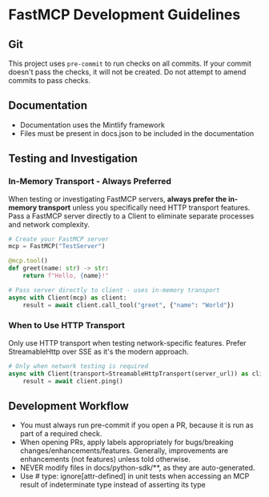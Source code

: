 # FastMCP Development Guidelines

## Git

This project uses `pre-commit` to run checks on all commits. If your commit doesn't pass the checks, it will not be created. Do not attempt to amend commits to pass checks.

## Documentation

- Documentation uses the Mintlify framework
- Files must be present in docs.json to be included in the documentation

## Testing and Investigation

### In-Memory Transport - Always Preferred

When testing or investigating FastMCP servers, **always prefer the in-memory transport** unless you specifically need HTTP transport features. Pass a FastMCP server directly to a Client to eliminate separate processes and network complexity.

```python
# Create your FastMCP server
mcp = FastMCP("TestServer")

@mcp.tool()
def greet(name: str) -> str:
    return f"Hello, {name}!"

# Pass server directly to client - uses in-memory transport
async with Client(mcp) as client:
    result = await client.call_tool("greet", {"name": "World"})
```

### When to Use HTTP Transport

Only use HTTP transport when testing network-specific features. Prefer StreamableHttp over SSE as it's the modern approach.

```python
# Only when network testing is required
async with Client(transport=StreamableHttpTransport(server_url)) as client:
    result = await client.ping()
```

## Development Workflow

- You must always run pre-commit if you open a PR, because it is run as part of a required check.
- When opening PRs, apply labels appropriately for bugs/breaking changes/enhancements/features. Generally, improvements are enhancements (not features) unless told otherwise.
- NEVER modify files in docs/python-sdk/**, as they are auto-generated.
- Use # type: ignore[attr-defined] in unit tests when accessing an MCP result of indeterminate type instead of asserting its type
